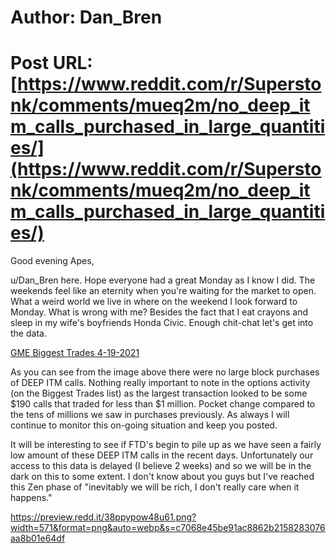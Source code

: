 # Author: Dan_Bren
# Post URL: [https://www.reddit.com/r/Superstonk/comments/mueq2m/no_deep_itm_calls_purchased_in_large_quantities/](https://www.reddit.com/r/Superstonk/comments/mueq2m/no_deep_itm_calls_purchased_in_large_quantities/)


Good evening Apes,

u/Dan_Bren here. Hope everyone had a great Monday as I know I did. The weekends feel like an eternity when you're waiting for the market to open. What a weird world we live in where on the weekend I look forward to Monday. What is wrong with me? Besides the fact that I eat crayons and sleep in my wife's boyfriends Honda Civic. Enough chit-chat let's get into the data.

[GME Biggest Trades 4-19-2021](https://preview.redd.it/7d36bp1t38u61.jpg?width=1222&format=pjpg&auto=webp&s=51decc9d6190708a6d7ca15d5d323b3f19841d54)

As you can see from the image above there were no large block purchases of DEEP ITM calls.  Nothing really important to note in the options activity (on the Biggest Trades list) as the largest transaction looked to be some $190 calls that traded for less than $1 million. Pocket change compared to the tens of millions we saw in purchases previously.  As always I will continue to monitor this on-going situation  and keep you posted.

It will be interesting to see if FTD's begin to pile up as we have seen a fairly low amount of these DEEP ITM calls in the recent days.  Unfortunately our access to this data is delayed (I believe 2 weeks) and so we will be in the dark on this to some extent.  I don't know about you guys but I've reached this Zen phase of "inevitably we will be rich, I don't really care when it happens."

https://preview.redd.it/38ppypow48u61.png?width=571&format=png&auto=webp&s=c7068e45be91ac8862b2158283076aa8b01e64df